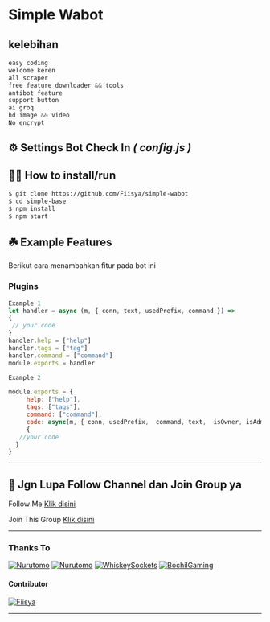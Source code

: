 # **Simple Wabot** 
## kelebihan
```javascript
easy coding
welcome keren
all scraper
free feature downloader && tools
antibot feature
support button
ai groq
hd image && video
No encrypt
```

## ⚙️ Settings Bot Check In ***( config.js )***


## 👨‍💻 How to install/run


```bash
$ git clone https://github.com/Fiisya/simple-wabot
$ cd simple-base
$ npm install
$ npm start
```

## ☘️ Example Features
Berikut cara menambahkan fitur pada bot ini

### Plugins

```javascript
Example 1
let handler = async (m, { conn, text, usedPrefix, command }) => 
{
 // your code
}
handler.help = ["help"]
handler.tags = ["tag"]
handler.command = ["command"]
module.exports = handler

Example 2

module.exports = {
     help: ["help"],
     tags: ["tags"],
     command: ["command"],
     code: async(m, { conn, usedPrefix,  command, text,  isOwner, isAdmin, isBotAdmin, isPrems, chatUpdate  }) => 
     {
   //your code
  } 
}
```
---  

## 📢 Jgn Lupa Follow Channel dan Join Group ya

<p>Follow Me    <a href="https://whatsapp.com/channel/0029Vb4fjWE1yT25R7epR110">Klik disini</a></p>

<p>Join This Group   <a href="https://kua.lat/gcbot">Klik disini</a></p>

---------

### Thanks To
[![Nurutomo](https://github.com/Nazir99inf.png?size=100)](https://github.com/Nazir99inf)
[![Nurutomo](https://github.com/Nurutomo.png?size=100)](https://github.com/Nurutomo)
[![WhiskeySockets](https://github.com/WhiskeySockets.png?size=100)](https://github.com/WhiskeySockets/Baileys)
[![BochilGaming](https://github.com/BochilGaming.png?size=100)](https://github.com/BochilGaming)
#### Contributor
[![Fiisya](https://github.com/Fiisya.png?size=100)](https://github.com/Fiisya)

---------

